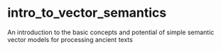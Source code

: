 # intro_to_vector_semantics
An introduction to the basic concepts and potential of simple semantic vector models for processing ancient texts
